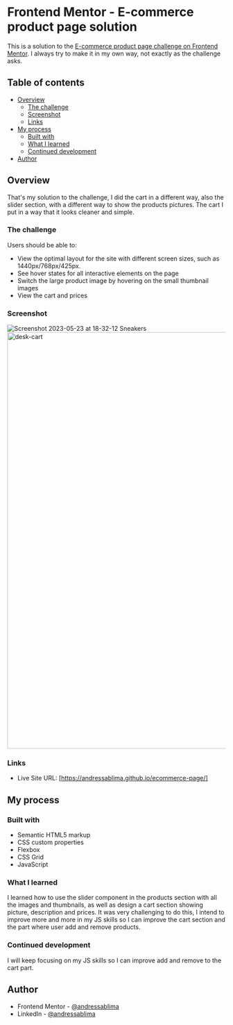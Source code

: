 # Frontend Mentor - E-commerce product page solution

This is a solution to the [E-commerce product page challenge on Frontend Mentor](https://www.frontendmentor.io/challenges/ecommerce-product-page-UPsZ9MJp6). I always try to make it in my own way, not exactly as the challenge asks.

## Table of contents

- [Overview](#overview)
  - [The challenge](#the-challenge)
  - [Screenshot](#screenshot)
  - [Links](#links)
- [My process](#my-process)
  - [Built with](#built-with)
  - [What I learned](#what-i-learned)
  - [Continued development](#continued-development)
- [Author](#author)


## Overview
That's my solution to the challenge, I did the cart in a different way, also the slider section, with a different way to show the products pictures. The cart I put in a way that it looks cleaner and simple.
### The challenge

Users should be able to:

- View the optimal layout for the site with different screen sizes, such as 1440px/768px/425px.
- See hover states for all interactive elements on the page
- Switch the large product image by hovering on the small thumbnail images
- View the cart and prices 

### Screenshot
![Screenshot 2023-05-23 at 18-32-12 Sneakers](https://github.com/andressablima/ecommerce-page/assets/113699211/3ce60361-f7e6-45c8-9d13-3521215fac37)
<img width="959" alt="desk-cart" src="https://github.com/andressablima/ecommerce-page/assets/113699211/f148942e-a85b-4870-89fd-c028f3f067b9">

### Links

- Live Site URL: [https://andressablima.github.io/ecommerce-page/]

## My process

### Built with

- Semantic HTML5 markup
- CSS custom properties
- Flexbox
- CSS Grid
- JavaScript

### What I learned

I learned how to use the slider component in the products section with all the images and thumbnails, as well as design a cart section showing picture, description and prices. It was very challenging to do this, I intend to improve more and more in my JS skills so I can improve the cart section and the part where user add and remove products.

### Continued development

I will keep focusing on my JS skills so I can improve add and remove to the cart part.

## Author

- Frontend Mentor - [@andressablima](https://www.frontendmentor.io/profile/andressablima)
- LinkedIn - [@andressablima](https://www.linkedin.com/in/andressablima/)

